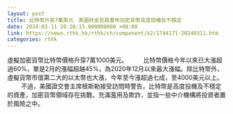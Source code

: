 ```yaml
---
layout: post
title: 比特幣升穿7萬美元　美國財金官員重申加密貨幣高度投機及不穩定
date: 2024-03-11 20:28:13.000000000 +08:00
link: https://news.rthk.hk/rthk/ch/component/k2/1744171-20240311.htm
categories: rthk
---
```


虛擬加密貨幣比特幣價格升穿7萬1000美元。
　　
比特幣價格今年以來已大漲超過60%，單是2月的漲幅超越45%，為2020年12月以來最大漲幅。除比特幣外，虛擬貨幣市值第二大的以太幣也大漲，今年至今漲超過七成，至4000美元以上。
　　
不過，美國證交會主席根斯勒接受訪問時警告，比特幣是高度投機及不穩定的資產，加密貨幣領域存在挑戰，充滿濫用及欺詐，並指一些中介機構將投資者置於風險之中。

